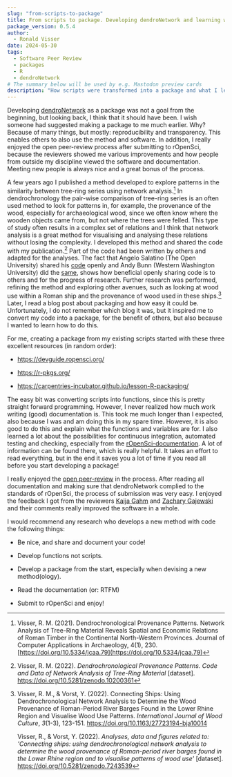 ```yaml
---
slug: "from-scripts-to-package"
title: From scripts to package. Developing dendroNetwork and learning with rOpenSci
package_version: 0.5.4
author:
  - Ronald Visser
date: 2024-05-30
tags:
  - Software Peer Review
  - packages
  - R
  - dendroNetwork
# The summary below will be used by e.g. Mastodon preview cards
description: "How scripts were transformed into a package and what I learned in the process"
---
```



Developing [dendroNetwork](https://docs.ropensci.org/dendroNetwork/) as a package was not a goal from the beginning, but looking back, I think that it should have been. I wish someone had suggested making a package to me much earlier. Why? Because of many things, but mostly: reproducibility and transparency. This enables others to also use the method and software. In addition, I really enjoyed the open peer-review process after submitting to rOpenSci, because the reviewers showed me various improvements and how people from outside my discipline viewed the software and documentation. Meeting new people is always nice and a great bonus of the process.

A few years ago I published a method developed to explore patterns in the similarity between tree-ring series using network analysis.[^1] In dendrochronology the pair-wise comparison of tree-ring series is an often used method to look for patterns in, for example, the provenance of the wood, especially for archaeological wood, since we often know where the wooden objects came from, but not where the trees were felled. This type of study often results in a complex set of relations and I think that network analysis is a great method for visualising and analysing these relations without losing the complexity. I developed this method and shared the code with my publication.[^2] Part of the code had been written by others and adapted for the analyses. The fact that Angelo Salatino (The Open University) shared his [code](https://github.com/angelosalatino/CliquePercolationMethod-R) openly and Andy Bunn (Western Washington University) did the [same](https://github.com/AndyBunn/dplR/blob/master/R/rwi.stats.running.R), shows how beneficial openly sharing code is to others and for the progress of research. Further research was performed, refining the method and exploring other avenues, such as looking at wood use within a Roman ship and the provenance of wood used in these ships.[^3] Later, I read a blog post about packaging and how easy it could be. Unfortunately, I do not remember which blog it was, but it inspired me to convert my code into a package, for the benefit of others, but also because I wanted to learn how to do this.

[^1]: Visser, R. M. (2021). Dendrochronological Provenance Patterns. Network Analysis of Tree-Ring Material Reveals Spatial and Economic Relations of Roman Timber in the Continental North-Western Provinces. Journal of Computer Applications in Archaeology, 4(1), 230. [https://doi.org/10.5334/jcaa.79](https://doi.org/10.5334/jcaa.79)

[^2]: Visser, R. M. (2022). *Dendrochronological Provenance Patterns. Code and Data of Network Analysis of Tree-Ring Material* [dataset]. <https://doi.org/10.5281/zenodo.10200361>

[^3]: Visser, R. M., & Vorst, Y. (2022). Connecting Ships: Using Dendrochronological Network Analysis to Determine the Wood Provenance of Roman-Period River Barges Found in the Lower Rhine Region and Visualise Wood Use Patterns. *International Journal of Wood Culture*, *3*(1-3), 123-151. <https://doi.org/10.1163/27723194-bja10014>

    Visser, R., & Vorst, Y. (2022). *Analyses, data and figures related to: 'Connecting ships: using dendrochronological network analysis to determine the wood provenance of Roman-period river barges found in the Lower Rhine region and to visualise patterns of wood use'* [dataset]. <https://doi.org/10.5281/zenodo.7243539>

For me, creating a package from my existing scripts started with these three excellent resources (in random order):

-   <https://devguide.ropensci.org/>

-   <https://r-pkgs.org/>

-   <https://carpentries-incubator.github.io/lesson-R-packaging/>

The easy bit was converting scripts into functions, since this is pretty straight forward programming. However, I never realized how much work writing (good) documentation is. This took me much longer than I expected, also because I was and am doing this in my spare time. However, it is also good to do this and explain what the functions and variables are for. I also learned a lot about the possibilities for continuous integration, automated testing and checking, especially from the [rOpenSci-documentation](https://devguide.ropensci.org/). A lot of information can be found there, which is really helpful. It takes an effort to read everything, but in the end it saves you a lot of time if you read all before you start developing a package!

I really enjoyed the [open peer-review](https://github.com/ropensci/software-review/issues/627) in the process. After reading all documentation and making sure that dendroNetwork complied to the standards of rOpenSci, the process of submission was very easy. I enjoyed the feedback I got from the reviewers [Kaija Gahm](https://kaijagahm.netlify.app/) and [Zachary Gajewski](https://github.com/gzach93) and their comments really improved the software in a whole.

I would recommend any research who develops a new method with code the following things:

-   Be nice, and share and document your code!

-   Develop functions not scripts.

-   Develop a package from the start, especially when devising a new method(ology).

-   Read the documentation (or: RTFM)

-   Submit to rOpenSci and enjoy!
